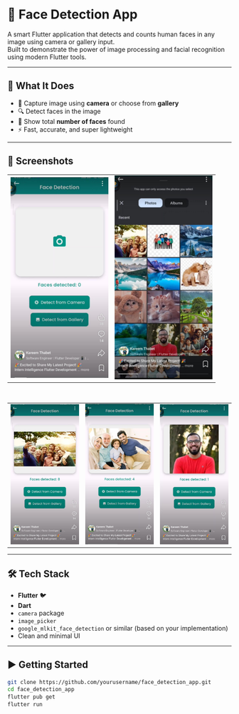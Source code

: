 # 🤖 Face Detection App

A smart Flutter application that detects and counts human faces in any image using camera or gallery input.  
Built to demonstrate the power of image processing and facial recognition using modern Flutter tools.

---

## 🧠 What It Does

- 📸 Capture image using **camera** or choose from **gallery**
- 🔍 Detect faces in the image
- 🔢 Show total **number of faces** found
- ⚡ Fast, accurate, and super lightweight

---

## 📸 Screenshots

<div align="center">

<table>
  <tr>
    <td><img src="assets/screen_shoots/WhatsApp Image 2025-07-10 at 02.52.37_56c7fef6.jpg" width="220"/></td>
    <td><img src="assets/screen_shoots/WhatsApp Image 2025-07-10 at 02.52.44_668edd57.jpg" width="220"/></td>

  </tr>
</table>

<br/>

<table>
  <tr>
    <td><img src="assets/screen_shoots/WhatsApp Image 2025-07-10 at 02.52.40_9a31e267.jpg" width="220"/></td>
    <td><img src="assets/screen_shoots/WhatsApp Image 2025-07-10 at 02.52.41_9a02ebeb.jpg" width="220"/></td>
    <td><img src="assets/screen_shoots/WhatsApp Image 2025-07-10 at 02.52.43_b8ea3c0c.jpg" width="220"/></td>
  </tr>
</table>

</div>

---

## 🛠️ Tech Stack

- **Flutter** 🐦
- **Dart**
- `camera` package
- `image_picker`
- `google_mlkit_face_detection` or similar (based on your implementation)
- Clean and minimal UI

---

## ▶️ Getting Started

```bash
git clone https://github.com/yourusername/face_detection_app.git
cd face_detection_app
flutter pub get
flutter run
